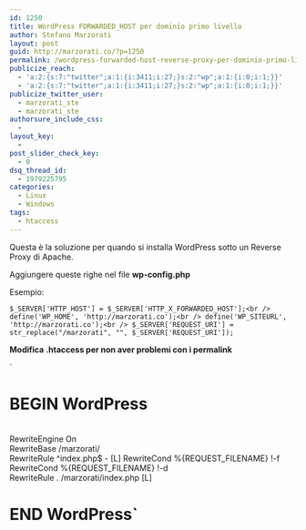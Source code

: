 ```yaml
---
id: 1250
title: WordPress FORWARDED_HOST per dominio primo livello
author: Stefano Marzorati
layout: post
guid: http://marzorati.co/?p=1250
permalink: /wordpress-forwarded-host-reverse-proxy-per-dominio-primo-livello/
publicize_reach:
  - 'a:2:{s:7:"twitter";a:1:{i:3411;i:27;}s:2:"wp";a:1:{i:0;i:1;}}'
  - 'a:2:{s:7:"twitter";a:1:{i:3411;i:27;}s:2:"wp";a:1:{i:0;i:1;}}'
publicize_twitter_user:
  - marzorati_ste
  - marzorati_ste
authorsure_include_css:
  - 
layout_key:
  - 
post_slider_check_key:
  - 0
dsq_thread_id:
  - 1979225795
categories:
  - Linux
  - Windows
tags:
  - htaccess
---
```

Questa è la soluzione per quando si installa WordPress sotto un Reverse Proxy di Apache.

Aggiungere queste righe nel file **wp-config.php**

Esempio:

`$_SERVER['HTTP_HOST'] = $_SERVER['HTTP_X_FORWARDED_HOST'];<br />
define('WP_HOME', 'http://marzorati.co');<br />
define('WP_SITEURL', 'http://marzorati.co');<br />
$_SERVER['REQUEST_URI'] = str_replace("/marzorati", "", $_SERVER['REQUEST_URI']);`

**Modifica .htaccess per non aver problemi con i permalink**

`<br />
# BEGIN WordPress<br />
<IfModule mod_rewrite.c><br />
RewriteEngine On<br />
RewriteBase /marzorati/<br />
RewriteRule ^index\.php$ - [L]
RewriteCond %{REQUEST_FILENAME} !-f<br />
RewriteCond %{REQUEST_FILENAME} !-d<br />
RewriteRule . /marzorati/index.php [L]
</IfModule><br />
# END WordPress`